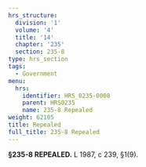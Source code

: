```yaml
---
hrs_structure:
  division: '1'
  volume: '4'
  title: '14'
  chapter: '235'
  section: 235-8
type: hrs_section
tags:
  - Government
menu:
  hrs:
    identifier: HRS_0235-0008
    parent: HRS0235
    name: 235-8 Repealed
weight: 62105
title: Repealed
full_title: 235-8 Repealed
---
```

**§235-8 REPEALED.** L 1987, c 239, §1(9).